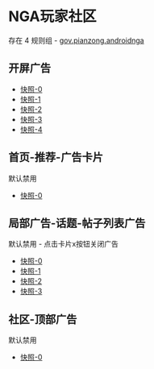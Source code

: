 # NGA玩家社区

存在 4 规则组 - [gov.pianzong.androidnga](/src/apps/gov.pianzong.androidnga.ts)

## 开屏广告

- [快照-0](https://i.gkd.li/import/12476484)
- [快照-1](https://i.gkd.li/import/12706127)
- [快照-2](https://i.gkd.li/import/12864707)
- [快照-3](https://i.gkd.li/import/12911882)
- [快照-4](https://i.gkd.li/import/13798686)

## 首页-推荐-广告卡片

默认禁用

- [快照-0](https://i.gkd.li/import/12482727)

## 局部广告-话题-帖子列表广告

默认禁用 - 点击卡片x按钮关闭广告

- [快照-0](https://i.gkd.li/import/12655805)
- [快照-1](https://i.gkd.li/import/12706140)
- [快照-2](https://i.gkd.li/import/13303236)
- [快照-3](https://i.gkd.li/import/14123759)

## 社区-顶部广告

默认禁用

- [快照-0](https://i.gkd.li/import/12706132)

